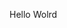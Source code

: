 Hello Wolrd





























































































































































































































































































































































































































































































































































































































































































































































































































































































































































































































































































































































































































































































































































































































































































































































































































































































































































































































































